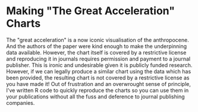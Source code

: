 # Making "The Great Acceleration" Charts

The "great acceleration" is a now iconic visualisation of the anthropocene. And the authors of the paper were kind enough to make the underpinning data available. However, the chart itself is covered by a restrictive license and reproducing it in journals requires permission and payment to a journal publisher. This is ironic and undesirable given it is publicly funded research. However, if we can legally produce a similar chart using the data which has been provided, the resulting chart is not covered by a restrictive license as you have made it! Out of frustration and an overwrought sense of principle, I've written R code to quickly reproduce the charts so you can use them in your publications without all the fuss and deference to journal publishing companies.